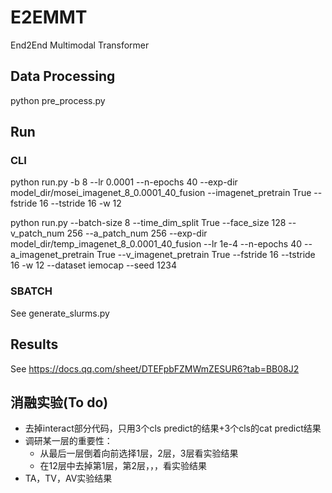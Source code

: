 # E2EMMT
End2End Multimodal Transformer


## Data Processing
 
python pre_process.py

## Run

### CLI
python run.py -b 8 --lr 0.0001  --n-epochs 40 --exp-dir model_dir/mosei_imagenet_8_0.0001_40_fusion --imagenet_pretrain True --fstride 16 --tstride 16 -w 12 

python run.py --batch-size 8 --time_dim_split True --face_size 128 --v_patch_num 256 --a_patch_num 256 --exp-dir model_dir/temp_imagenet_8_0.0001_40_fusion --lr 1e-4  --n-epochs 40  --a_imagenet_pretrain True --v_imagenet_pretrain True  --fstride 16 --tstride 16 -w 12 --dataset iemocap --seed 1234

### SBATCH
See generate_slurms.py

## Results
See https://docs.qq.com/sheet/DTEFpbFZMWmZESUR6?tab=BB08J2

## 消融实验(To do)
- 去掉interact部分代码，只用3个cls predict的结果+3个cls的cat predict结果
- 调研某一层的重要性：
    - 从最后一层倒着向前选择1层，2层，3层看实验结果
    - 在12层中去掉第1层，第2层，，，看实验结果
- TA，TV，AV实验结果
